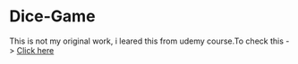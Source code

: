 # Dice-Game

This is not my original work, i leared this from udemy course.To check this ->
<a href = "https://dicegamee.netlify.app/" target = "_blank" > Click here</a>
